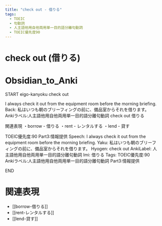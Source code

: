 ```yaml
---
title: "check out - 借りる"
tags:
  - TOEIC
  - 句動詞
  - 人主語他用自他両用単一目的語分離句動詞
  - TOEIC優先度90
---
```


# check out (借りる)

# Obsidian_to_Anki
START
eigo-kanyoku
check out

I always check it out from the equipment room before the morning briefing.
Back: 
私はいつも朝のブリーフィングの前に、備品室からそれを借ります。
Ankiラベル:人主語他用自他両用単一目的語分離句動詞
check out
借りる

関連表現
・borrow - 借りる
・rent - レンタルする
・lend - 貸す

TOEIC優先度:90
Part3:情報提供
Speech: I always check it out from the equipment room before the morning briefing.
Yaku: 私はいつも朝のブリーフィングの前に、備品室からそれを借ります。
Hyogen: check out
AnkiLabel: 人主語他用自他両用単一目的語分離句動詞
Imi: 借りる
Tags: TOEIC優先度:90 Ankiラベル:人主語他用自他両用単一目的語分離句動詞 Part3:情報提供
<!--ID: 1752320412634-->
END

# 関連表現
- [[borrow-借りる]]
- [[rent-レンタルする]]
- [[lend-貸す]] 